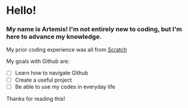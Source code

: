 # Hello!

### My name is Artemis! I'm not entirely new to coding, but I'm here to advance my knowledge.

My prior coding experience was all from [Scratch](https://scratch.mit.edu)

My goals with Github are:

- [ ] Learn how to navigate Github
- [ ] Create a useful project
- [ ] Be able to use my codes in everyday life

Thanks for reading this!
